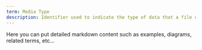 ```yaml
---
term: Media Type
description: Identifier used to indicate the type of data that a file contains.
---
```


Here you can put detailed markdown content such as examples, diagrams, related terms, etc... 